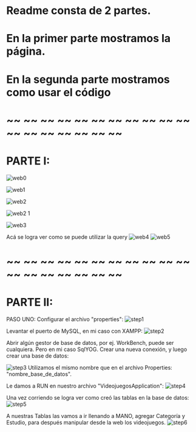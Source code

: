 # Readme consta de 2 partes.
# En la primer parte mostramos la página.
# En la segunda parte mostramos como usar el código
# ~~ ~~ ~~ ~~ ~~ ~~ ~~ ~~ ~~ ~~ ~~ ~~ ~~ ~~ ~~ ~~ ~~ ~~
# PARTE I:

![web0](https://user-images.githubusercontent.com/65823769/141187718-2bfcca3b-4d3a-4105-8d34-7a111e92df41.png)

![web1](https://user-images.githubusercontent.com/65823769/141187765-007709ea-bf2e-4490-89ec-ec98c4a145eb.png)

![web2](https://user-images.githubusercontent.com/65823769/141187784-09da8322-1624-4c51-9b2f-0a3c481890a1.png)

![web2 1](https://user-images.githubusercontent.com/65823769/141187794-f09bb5b2-9149-4a92-be52-de08fc060998.png)

![web3](https://user-images.githubusercontent.com/65823769/141187799-60142333-439f-4d29-8e25-9d836baea766.png)

Acá se logra ver como se puede utilizar la query
![web4](https://user-images.githubusercontent.com/65823769/141187806-5543e7ea-2d6a-4ba8-865e-ceef9663f410.png)
![web5](https://user-images.githubusercontent.com/65823769/141187812-e42170b8-718d-4cf5-98ca-5a310c838e8b.png)



# ~~ ~~ ~~ ~~ ~~ ~~ ~~ ~~ ~~ ~~ ~~ ~~ ~~ ~~ ~~ ~~ ~~ ~~
# PARTE II:

PASO UNO: Configurar el archivo "properties":
![step1](https://user-images.githubusercontent.com/65823769/141183053-3ea943c1-e006-41c5-890b-63585dd59877.png)

Levantar el puerto de MySQL, en mi caso con XAMPP:
![step2](https://user-images.githubusercontent.com/65823769/141183312-19e42585-4ef1-4424-9213-6da115bc1a6e.png)


Abrir algún gestor de base de datos, por ej. WorkBench, puede ser cualquiera. 
Pero en mi caso SqlYOG.
Crear una nueva conexión, y luego crear una base de datos:

![step3](https://user-images.githubusercontent.com/65823769/141184026-65e3c4d5-012b-495a-b0fa-0da9a51ecec7.png)
Utilizamos el mismo nombre que en el archivo Properties: "nombre_base_de_datos".

Le damos a RUN en nuestro archivo "VideojuegosApplication":
![step4](https://user-images.githubusercontent.com/65823769/141184713-19d962f6-1e5f-4e4e-8156-80ae3778a009.png)

Una vez corriendo se logra ver como creó las tablas en la base de datos:
![step5](https://user-images.githubusercontent.com/65823769/141185590-01b27347-d632-488a-a68b-9da19d22f9f5.png)

A nuestras Tablas las vamos a ir llenando a MANO, agregar Categoría y Estudio, para después manipular desde la web los videojuegos.
![step6](https://user-images.githubusercontent.com/65823769/141185689-2c85014f-cf70-4230-a78b-3289b3792a26.png)






